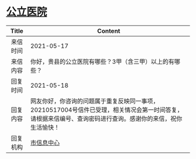 # <a href="http://www.shangluo.gov.cn/zmhd/ldxxxx.jsp?urltype=leadermail.LeaderMailContentUrl&wbtreeid=1112&leadermailid=7254">公立医院</a>
| Title |                                       Content                                       |
|:-----:|-------------------------------------------------------------------------------------|
| 来信时间  | 2021-05-17                                                                          |
| 来信内容  | 你好，贵县的公立医院有哪些？3甲（含三甲）以上的有哪些？                                                        |
| 回复时间  | 2021-05-18                                                                          |
| 回复内容  | 网友你好，你咨询的问题属于重复反映同一事项，20210517004号信件已受理，相关情况会第一时间答复，请根据来信编号、查询密码进行查询。感谢你的来信，祝你生活愉快！ |
| 回复机构  | <a href="../../category/agencies/市信息中心.md">市信息中心</a>                                |